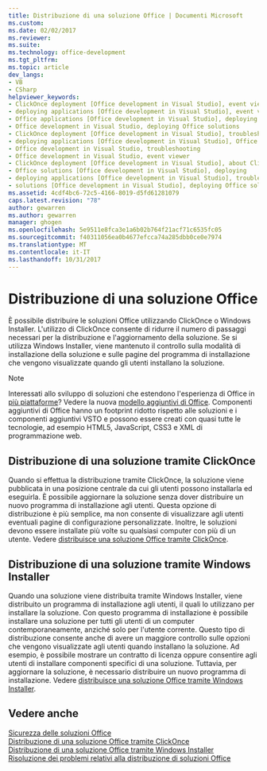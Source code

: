 ```yaml
---
title: Distribuzione di una soluzione Office | Documenti Microsoft
ms.custom: 
ms.date: 02/02/2017
ms.reviewer: 
ms.suite: 
ms.technology: office-development
ms.tgt_pltfrm: 
ms.topic: article
dev_langs:
- VB
- CSharp
helpviewer_keywords:
- ClickOnce deployment [Office development in Visual Studio], event viewer
- deploying applications [Office development in Visual Studio], event viewer
- Office applications [Office development in Visual Studio], deploying Office solutions
- Office development in Visual Studio, deploying Office solutions
- ClickOnce deployment [Office development in Visual Studio], troubleshooting
- deploying applications [Office development in Visual Studio], Office solutions (2007 system)
- Office development in Visual Studio, troubleshooting
- Office development in Visual Studio, event viewer
- ClickOnce deployment [Office development in Visual Studio], about ClickOnce solution deployments
- Office solutions [Office development in Visual Studio], deploying
- deploying applications [Office development in Visual Studio], troubleshooting
- solutions [Office development in Visual Studio], deploying Office solutions (2007 system)
ms.assetid: 4cdf4bc6-72c5-4166-8019-d5fd61281079
caps.latest.revision: "78"
author: gewarren
ms.author: gewarren
manager: ghogen
ms.openlocfilehash: 5e9511e8fca3e1a6b02b764f21acf71c6535fc05
ms.sourcegitcommit: f40311056ea0b4677efcca74a285dbb0ce0e7974
ms.translationtype: MT
ms.contentlocale: it-IT
ms.lasthandoff: 10/31/2017
---
```

# <a name="deploying-an-office-solution"></a>Distribuzione di una soluzione Office
  È possibile distribuire le soluzioni Office utilizzando ClickOnce o Windows Installer. L'utilizzo di ClickOnce consente di ridurre il numero di passaggi necessari per la distribuzione e l'aggiornamento della soluzione. Se si utilizza Windows Installer, viene mantenuto il controllo sulla modalità di installazione della soluzione e sulle pagine del programma di installazione che vengono visualizzate quando gli utenti installano la soluzione.  
  
> [!NOTE]  
>  Interessati allo sviluppo di soluzioni che estendono l'esperienza di Office in [più piattaforme](https://dev.office.com/add-in-availability)? Vedere la nuova [modello aggiuntivi di Office](https://dev.office.com/docs/add-ins/overview/office-add-ins). Componenti aggiuntivi di Office hanno un footprint ridotto rispetto alle soluzioni e i componenti aggiuntivi VSTO e possono essere creati con quasi tutte le tecnologie, ad esempio HTML5, JavaScript, CSS3 e XML di programmazione web.  
  
## <a name="deploying-a-solution-by-using-clickonce"></a>Distribuzione di una soluzione tramite ClickOnce  
 Quando si effettua la distribuzione tramite ClickOnce, la soluzione viene pubblicata in una posizione centrale da cui gli utenti possono installarla ed eseguirla. È possibile aggiornare la soluzione senza dover distribuire un nuovo programma di installazione agli utenti.  Questa opzione di distribuzione è più semplice, ma non consente di visualizzare agli utenti eventuali pagine di configurazione personalizzate. Inoltre, le soluzioni devono essere installate più volte su qualsiasi computer con più di un utente. Vedere [distribuisce una soluzione Office tramite ClickOnce](../vsto/deploying-an-office-solution-by-using-clickonce.md).  
  
## <a name="deploying-a-solution-by-using-windows-installer"></a>Distribuzione di una soluzione tramite Windows Installer  
 Quando una soluzione viene distribuita tramite Windows Installer, viene distribuito un programma di installazione agli utenti, il quali lo utilizzano per installare la soluzione. Con questo programma di installazione è possibile installare una soluzione per tutti gli utenti di un computer contemporaneamente, anziché solo per l'utente corrente. Questo tipo di distribuzione consente anche di avere un maggiore controllo sulle opzioni che vengono visualizzate agli utenti quando installano la soluzione. Ad esempio, è possibile mostrare un contratto di licenza oppure consentire agli utenti di installare componenti specifici di una soluzione. Tuttavia, per aggiornare la soluzione, è necessario distribuire un nuovo programma di installazione. Vedere [distribuisce una soluzione Office tramite Windows Installer](../vsto/deploying-an-office-solution-by-using-windows-installer.md).  
  
## <a name="see-also"></a>Vedere anche  
 [Sicurezza delle soluzioni Office](../vsto/securing-office-solutions.md)   
 [Distribuzione di una soluzione Office tramite ClickOnce](../vsto/deploying-an-office-solution-by-using-clickonce.md)   
 [Distribuzione di una soluzione Office tramite Windows Installer](../vsto/deploying-an-office-solution-by-using-windows-installer.md)   
 [Risoluzione dei problemi relativi alla distribuzione di soluzioni Office](../vsto/troubleshooting-office-solution-deployment.md)  
  
  